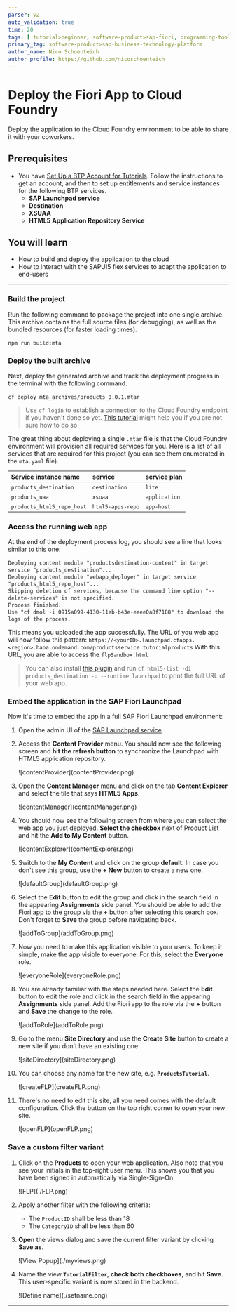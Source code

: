```yaml
---
parser: v2
auto_validation: true
time: 20
tags: [ tutorial>beginner, software-product>sap-fiori, programming-tool>odata, programming-tool>sapui5,   software-product>sap-launchpad-service, topic>user-interface, programming-tool>html5, topic>cloud, tutorial>free-tier]
primary_tag: software-product>sap-business-technology-platform
author_name: Nico Schoenteich
author_profile: https://github.com/nicoschoenteich
---
```


# Deploy the Fiori App to Cloud Foundry
<!-- description --> Deploy the application to the Cloud Foundry environment to be able to share it with your coworkers.

## Prerequisites
- You have [Set Up a BTP Account for Tutorials](group.btp-setup). Follow the instructions to get an account, and then to set up entitlements and service instances for the following BTP services.
    - **SAP Launchpad service**
    - **Destination**
    - **XSUAA**
    - **HTML5 Application Repository Service**

## You will learn
  - How to build and deploy the application to the cloud
  - How to interact with the SAPUI5 flex services to adapt the application to end-users

---

### Build the project

Run the following command to package the project into one single archive. This archive contains the full source files (for debugging), as well as the bundled resources (for faster loading times).

```Terminal
npm run build:mta
```

### Deploy the built archive

Next, deploy the generated archive and track the deployment progress in the terminal with the following command.

```Terminal
cf deploy mta_archives/products_0.0.1.mtar
```

> Use `cf login` to establish a connection to the Cloud Foundry endpoint if you haven't done so yet. [This tutorial](cp-cf-download-cli) might help you if you are not sure how to do so.

The great thing about deploying a single `.mtar` file is that the Cloud Foundry environment will provision all required services for you. Here is a list of all services that are required for this project (you can see them enumerated in the `mta.yaml` file).


|  Service instance name     | service | service plan
|  :------------- | :-------------| :-------------
|  `products_destination` |  `destination` |  `lite`
|  `products_uaa` |  `xsuaa` |  `application`
|  `products_html5_repo_host` | `html5-apps-repo`  |  `app-host`


### Access the running web app

At the end of the deployment process log, you should see a line that looks similar to this one:
```[4]
Deploying content module "productsdestination-content" in target service "products_destination"...
Deploying content module "webapp_deployer" in target service "products_html5_repo_host"...
Skipping deletion of services, because the command line option "--delete-services" is not specified.
Process finished.
Use "cf dmol -i 0915a099-4130-11eb-b43e-eeee0a8f7188" to download the logs of the process.
```

This means you uploaded the app successfully. The URL of you web app will now follow this pattern: `https://<yourID>.launchpad.cfapps.<region>.hana.ondemand.com/productsservice.tutorialproducts`
With this URL, you are able to access the `flpSandbox.html`

> You can also install [this plugin](cp-cf-install-cliplugin-html5) and run `cf html5-list -di products_destination -u --runtime launchpad` to print the full URL of your web app.


### Embed the application in the SAP Fiori Launchpad


Now it's time to embed the app in a full SAP Fiori Launchpad environment:

1. Open the admin UI of the [SAP Launchpad service](cp-portal-cloud-foundry-getting-started)
2. Access the **Content Provider** menu. You should now see the following screen and **hit the refresh button** to synchronize the Launchpad with HTML5 application repository.

    <!-- border -->![contentProvider](contentProvider.png)

3. Open the **Content Manager** menu and click on the tab **Content Explorer** and select the tile that says **HTML5 Apps**.

    <!-- border -->![contentManager](contentManager.png)

4. You should now see the following screen from where you can select the web app you just deployed. **Select the checkbox** next of Product List and hit the **Add to My Content** button.

    <!-- border -->![contentExplorer](contentExplorer.png)

4. Switch to the **My Content** and click on the group **default**. In case you don't see this group, use the **+ New** button to create a new one.

    <!-- border -->![defaultGroup](defaultGroup.png)

4. Select the **Edit** button to edit the group and click in the search field in the appearing **Assignments** side panel. You should be able to add the Fiori app to the group via the **+** button after selecting this search box. Don't forget to **Save** the group before navigating back.

    <!-- border -->![addToGroup](addToGroup.png)

4. Now you need to make this application visible to your users. To keep it simple, make the app visible to everyone. For this, select the **Everyone** role.

    <!-- border -->![everyoneRole](everyoneRole.png)

4. You are already familiar with the steps needed here. Select the **Edit** button to edit the role and click in the search field in the appearing **Assignments** side panel. Add the Fiori app to the role via the **+** button and **Save** the change to the role.

    <!-- border -->![addToRole](addToRole.png)

4. Go to the menu **Site Directory** and use the **Create Site** button to create a new site if you don't have an existing one.

    <!-- border -->![siteDirectory](siteDirectory.png)

4. You can choose any name for the new site, e.g. **`ProductsTutorial`**.

    <!-- border -->![createFLP](createFLP.png)

4. There's no need to edit this site, all you need comes with the default configuration. Click the button on the top right corner to open your new site.

    <!-- border -->![openFLP](openFLP.png)



### Save a custom filter variant

1. Click on the **Products** to open your web application. Also note that you see your initials in the top-right user menu. This shows you that you have been signed in automatically via Single-Sign-On.

      <!-- border -->![FLP](./FLP.png)

3. Apply another filter with the following criteria:
    * The `ProductID` shall be less than 18
    * The `CategoryID` shall be less than 60

4. **Open** the views dialog and save the current filter variant by clicking **Save as**.

      <!-- border -->![View Popup](./myviews.png)

5. Name the view **`TutorialFilter`**, **check both checkboxes**, and hit **Save**. This user-specific variant is now stored in the backend.

      <!-- border -->![Define name](./setname.png)




---
